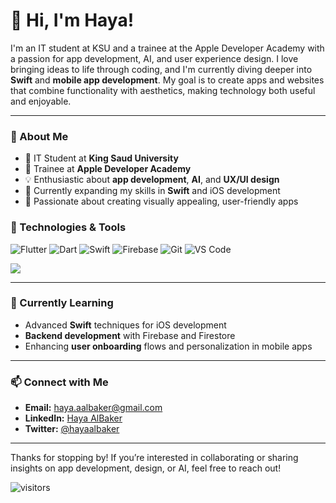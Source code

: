 # 👋 Hi, I'm Haya!

I'm an IT student at KSU and a trainee at the Apple Developer Academy with a passion for app development, AI, and user experience design. I love bringing ideas to life through coding, and I'm currently diving deeper into **Swift** and **mobile app development**. My goal is to create apps and websites that combine functionality with aesthetics, making technology both useful and enjoyable.

---

### 🌟 About Me
- 💼 IT Student at **King Saud University**
- 🍎 Trainee at **Apple Developer Academy**
- 💡 Enthusiastic about **app development**, **AI**, and **UX/UI design**
- 🌱 Currently expanding my skills in **Swift** and iOS development
- 🎨 Passionate about creating visually appealing, user-friendly apps

### 🔧 Technologies & Tools
![Flutter](https://img.shields.io/badge/Flutter-02569B?style=for-the-badge&logo=flutter&logoColor=white)
![Dart](https://img.shields.io/badge/Dart-0175C2?style=for-the-badge&logo=dart&logoColor=white)
![Swift](https://img.shields.io/badge/Swift-FA7343?style=for-the-badge&logo=swift&logoColor=white)
![Firebase](https://img.shields.io/badge/Firebase-FFCA28?style=for-the-badge&logo=firebase&logoColor=white)
![Git](https://img.shields.io/badge/Git-F05032?style=for-the-badge&logo=git&logoColor=white)
![VS Code](https://img.shields.io/badge/VS%20Code-007ACC?style=for-the-badge&logo=visual-studio-code&logoColor=white)

![](https://github-readme-stats.vercel.app/api/top-langs/?username=Hayaalbaker&layout=compact&hide=html)

---

### 🌱 Currently Learning
- Advanced **Swift** techniques for iOS development
- **Backend development** with Firebase and Firestore
- Enhancing **user onboarding** flows and personalization in mobile apps

---

### 📫 Connect with Me
- **Email:** [haya.aalbaker@gmail.com](mailto:haya.aalbaker@gmail.com)
- **LinkedIn:** [Haya AlBaker](https://linkedin.com/in/hayaalbaker)
- **Twitter:** [@hayaalbaker](https://twitter.com/hayaalbaker)


---

Thanks for stopping by! If you’re interested in collaborating or sharing insights on app development, design, or AI, feel free to reach out!

![visitors](https://visitor-badge.laobi.icu/badge?page_id=Hayaalbaker.profile)
<!--
**Hayaalbaker/Hayaalbaker** is a ✨ _special_ ✨ repository because its `README.md` (this file) appears on your GitHub profile.

Here are some ideas to get you started:

- 🔭 I’m currently working on ...
- 🌱 I’m currently learning ...
- 👯 I’m looking to collaborate on ...
- 🤔 I’m looking for help with ...
- 💬 Ask me about ...
- 📫 How to reach me: ...
- 😄 Pronouns: ...
- ⚡ Fun fact: ...
-->
